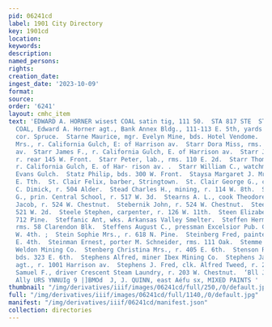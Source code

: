 ```yaml
---
pid: 06241cd
label: 1901 City Directory
key: 1901cd
location: 
keywords: 
description: 
named_persons: 
rights: 
creation_date: 
ingest_date: '2023-10-09'
format: 
source: 
order: '6241'
layout: cmhc_item
text: 'EDWARD A. HORNER wisest COAL satin tig, 111 50.  STA 817 STE  STARKVILLE BLACKSMITH
  COAL, Edward A. Horner agt., Bank Annex Bldg., 111-113 E. 5th, yards Chest- nut,
  cor. Spruce.  Starne Maurice, mgr. Evelyn Mine, bds. Hotel Vendome.  Starr Anne
  Mrs., r. California Gulch, E: of Harrison av.  Starr Dora Miss, rms. 1, 224 Harrison
  av.  Starr James F., r. California Gulch, E. of Harrison av.  Starr John, lab.,
  r. rear 145 W. Front.  Starr Peter, lab., rms. 110 E. 2d.  Starr Thomas J., mining,
  r. California Gulch, E. of Har- rison av. .  Starr William C., watchman, r. Big
  Evans Gulch.  Statz Philip, bds. 300 W. Front.  Staysa Margaret J. Mrs., r. 114
  E. Tth.  St. Clair Felix, barber, Stringtown.  St. Clair George G., carpenter H.
  C. Dimick, r. 504 Alder.  Stead Charles H., mining, r. 114 W. 8th.  Steans Henry
  G., prin. Central School, r. 517 W. 3d.  Stearns A. L., cook Theodore Herkert.  Stebernik
  Jacob, r. 524 W. Chestnut.  Stebernik John, r. 524 W. Chestnut.  Steele John, r.
  521 W. 2d.  Steele Stephen, carpenter, r. 126 W. 11th.  Steen Elizabeth Miss, r.
  712 Pine.  Steffanic Ant, wks. Arkansas Valley Smelter.  Steffen Herman, carpenter,
  rms. 58 Clarendon Blk.  Steffens August C., pressman Excelsior Pub. Co., r. 421
  W. 4th. ;  Stein Sophie Mrs., r. 618 N. Pine.  Steinberg Fred, painter, rms. 211
  E. 4th.  Steinman Ernest, porter M. Schneider, rms. 111 Oak.  Stemme Henry, miner,
  Weldon Mining Co.  Stenberg Christina Mrs., r. 405 E. 6th.  Stenson Robert, miner,
  bds. 323 E. 6th.  Stephens Alfred, miner Ibex Mining Co.  Stephens James C., ins.
  agt., r. 1001 Harrison av.  Stephens J. Fred, clk. Alfred Tweed, r. 204 W. Elm.  Stephens
  Samuel F., driver Crescent Steam Laundry, r. 203 W. Chestnut.  ‘Bll JO UONBIDOSSY
  Ally URS YNNUIg 9 |]BMOd  J, J. QUINN, east Aéfu sx, MIXED PAINTS '
thumbnail: "/img/derivatives/iiif/images/06241cd/full/250,/0/default.jpg"
full: "/img/derivatives/iiif/images/06241cd/full/1140,/0/default.jpg"
manifest: "/img/derivatives/iiif/06241cd/manifest.json"
collection: directories
---
```

